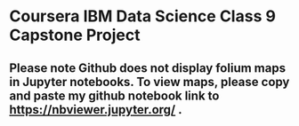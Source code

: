 # Coursera IBM Data Science Class 9 Capstone Project
## Please note Github does not display folium maps in Jupyter notebooks. To view maps, please copy and paste my github notebook link to https://nbviewer.jupyter.org/ .
